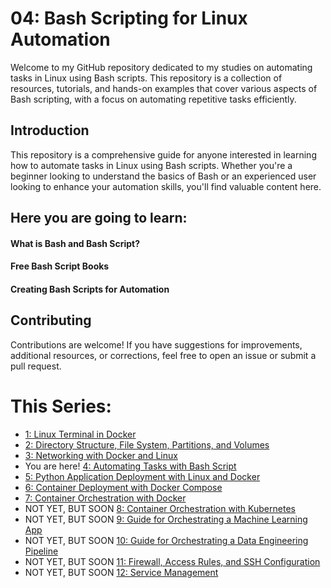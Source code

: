 # 04: Bash Scripting for Linux Automation

Welcome to my GitHub repository dedicated to my studies on automating tasks in Linux using Bash scripts. This repository is a collection of resources, tutorials, and hands-on examples that cover various aspects of Bash scripting, with a focus on automating repetitive tasks efficiently.

## Introduction

This repository is a comprehensive guide for anyone interested in learning how to automate tasks in Linux using Bash scripts. Whether you're a beginner looking to understand the basics of Bash or an experienced user looking to enhance your automation skills, you'll find valuable content here.

## Here you are going to learn:
#### What is Bash and Bash Script?
#### Free Bash Script Books
#### Creating Bash Scripts for Automation

## Contributing

Contributions are welcome! If you have suggestions for improvements, additional resources, or corrections, feel free to open an issue or submit a pull request.

# This Series:
- [1: Linux Terminal in Docker](https://github.com/Caio-Felice-Cunha/Linux-Operating-System-Docker-and-Kubernetes/tree/main/01-Linux-Management-With-Docker)
- [2: Directory Structure, File System, Partitions, and Volumes](https://github.com/Caio-Felice-Cunha/Linux-Operating-System-Docker-and-Kubernetes/tree/main/02-Linux-Docker-Filesystem)
- [3: Networking with Docker and Linux](https://github.com/Caio-Felice-Cunha/Linux-Operating-System-Docker-and-Kubernetes/tree/main/03%20-%20Networking%20with%20Docker%20and%20Linux)
- You are here! [4: Automating Tasks with Bash Script](https://github.com/Caio-Felice-Cunha/Linux-Operating-System-Docker-and-Kubernetes/tree/main/04%20-%20CreatingBash%20Scripts%20for%20Automation)
- [5: Python Application Deployment with Linux and Docker](https://github.com/Caio-Felice-Cunha/Linux-Operating-System-Docker-and-Kubernetes/tree/main/05%20-%20Deploying%20Python%20Applications%20with%20Linux%20and%20Docker)
- [6: Container Deployment with Docker Compose](https://github.com/Caio-Felice-Cunha/Linux-Operating-System-Docker-and-Kubernetes/tree/main/06%20-%20Container%20Deployment%20with%20Docker%20Compose)
- [7: Container Orchestration with Docker](https://github.com/Caio-Felice-Cunha/Linux-Operating-System-Docker-and-Kubernetes/tree/main/07%20-%20Docker%20Container%20Orchestration)
- NOT YET, BUT SOON [8: Container Orchestration with Kubernetes]()
- NOT YET, BUT SOON [9: Guide for Orchestrating a Machine Learning App]()
- NOT YET, BUT SOON [10: Guide for Orchestrating a Data Engineering Pipeline]()
- NOT YET, BUT SOON [11: Firewall, Access Rules, and SSH Configuration]()
- NOT YET, BUT SOON [12: Service Management]()
